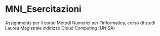 # MNI_Esercitazioni
Assignments per il corso Metodi Numerici per l'informatica, corso di studi Laurea Magistrale indirizzo Cloud Computing (UNISA)
